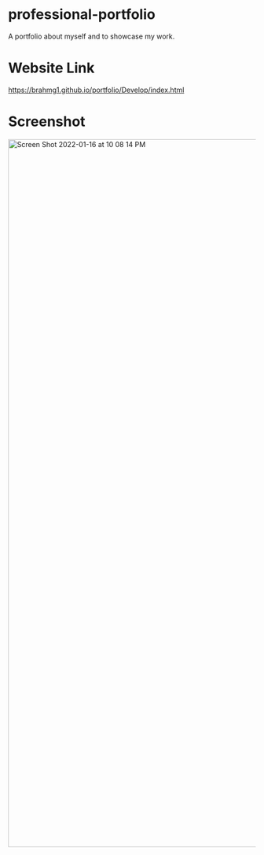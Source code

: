 # professional-portfolio
A portfolio about myself and to showcase my work.
# Website Link
https://brahmg1.github.io/portfolio/Develop/index.html
# Screenshot
<img width="1440" alt="Screen Shot 2022-01-16 at 10 08 14 PM" src="https://user-images.githubusercontent.com/94041281/149702291-c9465596-32fb-4413-83f5-3da749827dfe.png">
